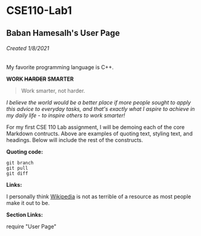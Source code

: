 # CSE110-Lab1
## Baban Hamesalh's User Page
###### Created 1/8/2021

My favorite programming language is C++.

**WORK ~~HARDER~~ SMARTER**

> Work smarter, not harder.

*I believe the world would be a better place if more people sought to apply this advice to everyday tasks, and that's exactly what I aspire to achieve in my daily life - to inspire others to work smarter!*

For my first CSE 110 Lab assignment, I will be demoing each of the core Markdown contructs. Above are examples of quoting text, styling text, and headings. Below will include the rest of the constructs.

**Quoting code:**

```
git branch
git pull
git diff
```

**Links:**

I personally think [Wikipedia](https://en.wikipedia.org/wiki/Main_Page) is not as terrible of a resource as most people make it out to be.

**Section Links:**

require "User Page"

